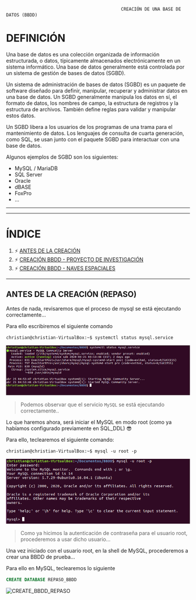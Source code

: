                                                 CREACIÓN DE UNA BASE DE DATOS (BBDD)
                                        
# DEFINICIÓN
Una base de datos es una colección organizada de información estructurada, o datos, típicamente almacenados electrónicamente en un sistema informático. Una base de datos generalmente está controlada por un sistema de gestión de bases de datos (SGBD).

Un sistema de administración de bases de datos (SGBD) es un paquete de software diseñado para definir, manipular, recuperar y administrar datos en una base de datos. Un SGBD generalmente manipula los datos en sí, el formato de datos, los nombres de campo, la estructura de registros y la estructura de archivos. También define reglas para validar y manipular estos datos.

Un SGBD libera a los usuarios de los programas de una trama para el mantenimiento de datos. Los lenguajes de consulta de cuarta generación, como SQL, se usan junto con el paquete SGBD para interactuar con una base de datos.

Algunos ejemplos de SGBD son los siguientes:

  - MySQL / MariaDB
  - SQL Server
  - Oracle
  - dBASE
  - FoxPro
  - ...
  
***
***
# ÍNDICE <a name="sql-bbdd_index"></a>
1. ⚡ [ANTES DE LA CREACIÓN](#sql_before-create)
2. ⚡ [CREACIÓN BBDD - PROYECTO DE INVESTIGACIÓN](#sql_proyecto-investigacion)
3. ⚡ [CREACIÓN BBDD - NAVES ESPACIALES](#sql_naves-espaciales)
***

## ANTES DE LA CREACIÓN (REPASO) <a name="sql_before-create"></a>
Antes de nada, revisaremos que el proceso de mysql se está ejecutando correctamente...

Para ello escribiremos el siguiente comando

```console
christian@christian-VirtualBox:~$ systemctl status mysql.service
```

![SYSTEMCTL_REPASO](./imagenes/systemctl_repaso.png)
  > Podemos observar que el servicio `MySQL` se está ejecutando correctamente..

Lo que haremos ahora, será iniciar el MySQL en modo root (como ya habíamos configurado previamente en SQL_DDL) 😎

Para ello, teclearemos el siguiente comando:

```console
christian@christian-VirtualBox:~$ mysql -u root -p
```
![MySQL_ROOT_USER](./imagenes/mysql_user_root.png)
  > Como ya hicimos la autenticación de contraseña para el usuario root, procederemos a usar dicho usuario...
  
Una vez iniciado con el usuario root, en la shell de MySQL, procederemos a crear una BBDD de prueba...

Para ello en MySQL, teclearemos lo siguiente

```sql
CREATE DATABASE REPASO_BBDD
```
![CREATE_BBDD_REPASO](./imagenes/create_bbdd_repaso.png)





